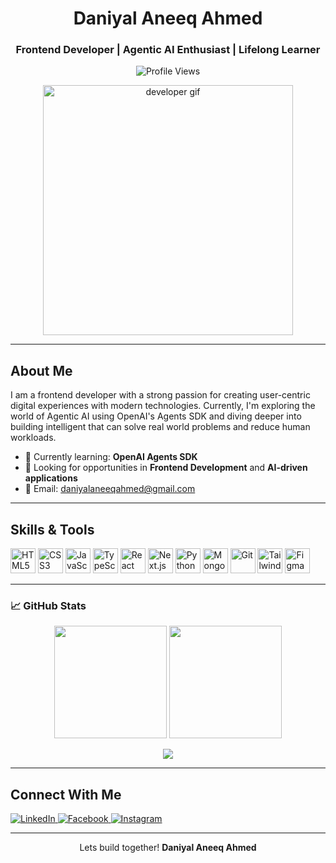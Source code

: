 <h1 align="center">Daniyal Aneeq Ahmed</h1>
<h3 align="center">Frontend Developer | Agentic AI Enthusiast | Lifelong Learner</h3>

<p align="center">
  <img src="https://komarev.com/ghpvc/?username=daniyalaneeq&label=Profile%20views&color=0e75b6&style=flat" alt="Profile Views" />
</p>

<p align="center">
  <img src="https://cdn.dribbble.com/users/1708950/screenshots/4188877/developer_med.gif" alt="developer gif" width="400" />
</p>

---

## About Me

I am a frontend developer with a strong passion for creating user-centric digital experiences with modern technologies. Currently, I'm exploring the world of Agentic AI using OpenAI's Agents SDK and diving deeper into building intelligent that can solve real world problems and reduce human workloads.

- 🔬 Currently learning: **OpenAI Agents SDK**
- 💼 Looking for opportunities in **Frontend Development** and **AI-driven applications**
- 📧 Email: [daniyalaneeqahmed@gmail.com](mailto:daniyalaneeqahmed@gmail.com)

---

## Skills & Tools

<p align="left">
  <img src="https://cdn.jsdelivr.net/gh/devicons/devicon/icons/html5/html5-original.svg" width="40" height="40" alt="HTML5"/>
  <img src="https://cdn.jsdelivr.net/gh/devicons/devicon/icons/css3/css3-original.svg" width="40" height="40" alt="CSS3"/>
  <img src="https://cdn.jsdelivr.net/gh/devicons/devicon/icons/javascript/javascript-original.svg" width="40" height="40" alt="JavaScript"/>
  <img src="https://cdn.jsdelivr.net/gh/devicons/devicon/icons/typescript/typescript-original.svg" width="40" height="40" alt="TypeScript"/>
  <img src="https://cdn.jsdelivr.net/gh/devicons/devicon/icons/react/react-original.svg" width="40" height="40" alt="React"/>
  <img src="https://cdn.jsdelivr.net/gh/devicons/devicon/icons/nextjs/nextjs-original.svg" width="40" height="40" alt="Next.js"/>
  <img src="https://cdn.jsdelivr.net/gh/devicons/devicon/icons/python/python-original.svg" width="40" height="40" alt="Python"/>
  <img src="https://cdn.jsdelivr.net/gh/devicons/devicon/icons/mongodb/mongodb-original.svg" width="40" height="40" alt="MongoDB"/>
  <img src="https://cdn.jsdelivr.net/gh/devicons/devicon/icons/git/git-original.svg" width="40" height="40" alt="Git"/>
  <img src="https://www.vectorlogo.zone/logos/tailwindcss/tailwindcss-icon.svg" width="40" height="40" alt="Tailwind CSS"/>
  <img src="https://cdn.jsdelivr.net/gh/devicons/devicon/icons/figma/figma-original.svg" width="40" height="40" alt="Figma"/>
</p>

---

### 📈 GitHub Stats

<p align="center">
  <img src="https://github-readme-stats.vercel.app/api?username=daniyalaneeq&show_icons=true&theme=github_dark" height="180"/>
  <img src="https://github-readme-stats.vercel.app/api/top-langs/?username=daniyalaneeq&layout=compact&theme=github_dark" height="180"/>
</p>

<p align="center">
  <img src="https://github-readme-streak-stats.herokuapp.com/?user=daniyalaneeq&theme=github-dark&hide_border=true" />
</p>

---

## Connect With Me

<p align="left">
   <a href="https://www.linkedin.com/in/daniyal-aneeq-ahmed-3868452b7/" target="_blank">
    <img src="https://img.shields.io/badge/LinkedIn-blue?style=for-the-badge&logo=linkedin&logoColor=white" alt="LinkedIn"/>
  </a>
  <a href="https://www.facebook.com/daniyalaneeq.ahmed" target="_blank">
    <img src="https://img.shields.io/badge/Facebook-1877F2?style=for-the-badge&logo=facebook&logoColor=white" alt="Facebook"/>
  </a>
  <a href="https://www.instagram.com/daniyalaneeq/" target="_blank">
    <img src="https://img.shields.io/badge/Instagram-E4405F?style=for-the-badge&logo=instagram&logoColor=white" alt="Instagram"/>
  </a>
</p>

---


<p align="center">
  Lets build together! <strong>Daniyal Aneeq Ahmed</strong>
</p>

